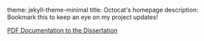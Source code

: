 theme: jekyll-theme-minimal
title: Octocat's homepage
description: Bookmark this to keep an eye on my project updates!


[PDF Documentation to the Dissertation](https://github.com/SharonGomez/speech-therapy/releases/tag/v1.0/Procedural_Approach_to_Speech_Therapy_for_Aphasia_Patients.pdf)

